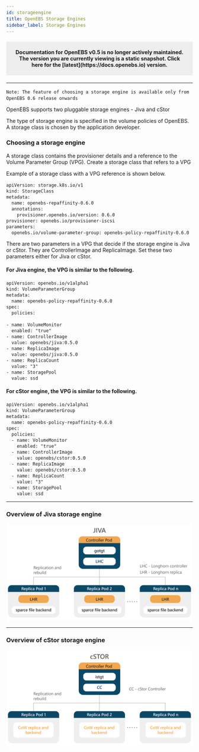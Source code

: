 ```yaml
---
id: storageengine
title: OpenEBS Storage Engines
sidebar_label: Storage Engines
---
```


<center><p style="padding: 20px; margin: 20px 0; border-radius: 3px; background-color: #eeeeee;"><strong>
  Documentation for OpenEBS v0.5 is no longer actively maintained. The version you are currently viewing is a static snapshot. Click here for the [latest](https://docs.openebs.io) version.
</strong></p></center>

------

`Note: The feature of choosing a storage engine is available only from OpenEBS 0.6 release onwards`



OpenEBS supports two pluggable storage engines - Jiva and cStor

The type of storage engine is specified in the volume policies of OpenEBS. A storage class is chosen by the application developer. 

### Choosing a storage engine

A storage class contains the provisioner details and a reference to the Volume Parameter Group (VPG). Create a storage class that refers to a VPG  

Example of a storage class with a VPG reference is shown below.

```
apiVersion: storage.k8s.io/v1
kind: StorageClass
metadata:
  name: openebs-repaffinity-0.6.0
  annotations:
    provisioner.openebs.io/version: 0.6.0
provisioner: openebs.io/provisioner-iscsi
parameters:
  openebs.io/volume-parameter-group: openebs-policy-repaffinity-0.6.0
```



There are two parameters in a VPG that decide if the storage engine is Jiva or cStor. They are ControllerImage and ReplicaImage. Set these two parameters either for Jiva or cStor. 



#### For Jiva engine, the VPG is similar to the following.

```
apiVersion: openebs.io/v1alpha1
kind: VolumeParameterGroup
metadata:
  name: openebs-policy-repaffinity-0.6.0
spec:
  policies:

- name: VolumeMonitor
  enabled: "true"
- name: ControllerImage
  value: openebs/jiva:0.5.0
- name: ReplicaImage
  value: openebs/jiva:0.5.0
- name: ReplicaCount
  value: "3"
- name: StoragePool
  value: ssd
```



#### For cStor engine, the VPG is similar to the following.

```
apiVersion: openebs.io/v1alpha1
kind: VolumeParameterGroup
metadata:
  name: openebs-policy-repaffinity-0.6.0
spec:
  policies:
  - name: VolumeMonitor
    enabled: "true"
  - name: ControllerImage
    value: openebs/cstor:0.5.0
  - name: ReplicaImage
    value: openebs/cstor:0.5.0
  - name: ReplicaCount
    value: "3"
  - name: StoragePool
    value: ssd
```



------

### Overview of Jiva storage engine

![Jiva storage engine of OpenEBS](/docs/assets/jiva.png)



------

### Overview of cStor storage engine

![cStor storage engine of OpenEBS](/docs/assets/cStor.png)





<!-- Hotjar Tracking Code for https://docs.openebs.io -->
<script>
   (function(h,o,t,j,a,r){
       h.hj=h.hj||function(){(h.hj.q=h.hj.q||[]).push(arguments)};
       h._hjSettings={hjid:785693,hjsv:6};
       a=o.getElementsByTagName('head')[0];
       r=o.createElement('script');r.async=1;
       r.src=t+h._hjSettings.hjid+j+h._hjSettings.hjsv;
       a.appendChild(r);
   })(window,document,'https://static.hotjar.com/c/hotjar-','.js?sv=');
</script>
